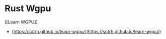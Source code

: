 # Rust Wgpu

[[Learn WGPU]]

- [https://sotrh.github.io/learn-wgpu/](https://sotrh.github.io/learn-wgpu/)